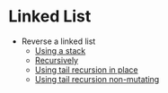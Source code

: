 # Linked List

* Reverse a linked list
  * [Using a stack](reverseStack.js)
  * [Recursively]()
  * [Using tail recursion in place]()
  * [Using tail recursion non-mutating]()
